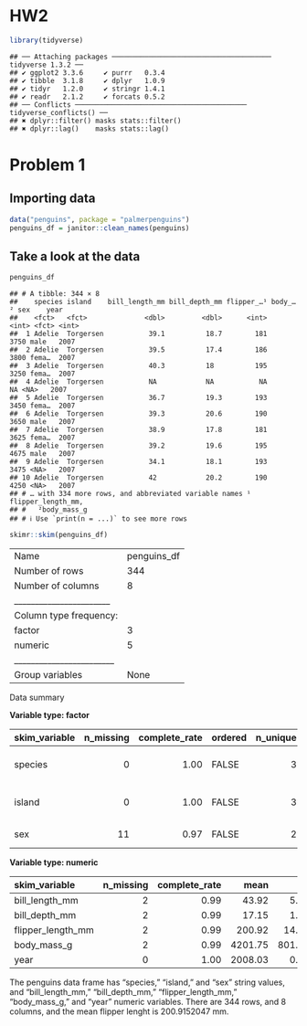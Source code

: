 HW2
================

``` r
library(tidyverse)
```

    ## ── Attaching packages ─────────────────────────────────────── tidyverse 1.3.2 ──
    ## ✔ ggplot2 3.3.6     ✔ purrr   0.3.4
    ## ✔ tibble  3.1.8     ✔ dplyr   1.0.9
    ## ✔ tidyr   1.2.0     ✔ stringr 1.4.1
    ## ✔ readr   2.1.2     ✔ forcats 0.5.2
    ## ── Conflicts ────────────────────────────────────────── tidyverse_conflicts() ──
    ## ✖ dplyr::filter() masks stats::filter()
    ## ✖ dplyr::lag()    masks stats::lag()

# Problem 1

## Importing data

``` r
data("penguins", package = "palmerpenguins")
penguins_df = janitor::clean_names(penguins)
```

## Take a look at the data

``` r
penguins_df
```

    ## # A tibble: 344 × 8
    ##    species island    bill_length_mm bill_depth_mm flipper_…¹ body_…² sex    year
    ##    <fct>   <fct>              <dbl>         <dbl>      <int>   <int> <fct> <int>
    ##  1 Adelie  Torgersen           39.1          18.7        181    3750 male   2007
    ##  2 Adelie  Torgersen           39.5          17.4        186    3800 fema…  2007
    ##  3 Adelie  Torgersen           40.3          18          195    3250 fema…  2007
    ##  4 Adelie  Torgersen           NA            NA           NA      NA <NA>   2007
    ##  5 Adelie  Torgersen           36.7          19.3        193    3450 fema…  2007
    ##  6 Adelie  Torgersen           39.3          20.6        190    3650 male   2007
    ##  7 Adelie  Torgersen           38.9          17.8        181    3625 fema…  2007
    ##  8 Adelie  Torgersen           39.2          19.6        195    4675 male   2007
    ##  9 Adelie  Torgersen           34.1          18.1        193    3475 <NA>   2007
    ## 10 Adelie  Torgersen           42            20.2        190    4250 <NA>   2007
    ## # … with 334 more rows, and abbreviated variable names ¹​flipper_length_mm,
    ## #   ²​body_mass_g
    ## # ℹ Use `print(n = ...)` to see more rows

``` r
skimr::skim(penguins_df)
```

|                                                  |             |
|:-------------------------------------------------|:------------|
| Name                                             | penguins_df |
| Number of rows                                   | 344         |
| Number of columns                                | 8           |
| \_\_\_\_\_\_\_\_\_\_\_\_\_\_\_\_\_\_\_\_\_\_\_   |             |
| Column type frequency:                           |             |
| factor                                           | 3           |
| numeric                                          | 5           |
| \_\_\_\_\_\_\_\_\_\_\_\_\_\_\_\_\_\_\_\_\_\_\_\_ |             |
| Group variables                                  | None        |

Data summary

**Variable type: factor**

| skim_variable | n_missing | complete_rate | ordered | n_unique | top_counts                  |
|:--------------|----------:|--------------:|:--------|---------:|:----------------------------|
| species       |         0 |          1.00 | FALSE   |        3 | Ade: 152, Gen: 124, Chi: 68 |
| island        |         0 |          1.00 | FALSE   |        3 | Bis: 168, Dre: 124, Tor: 52 |
| sex           |        11 |          0.97 | FALSE   |        2 | mal: 168, fem: 165          |

**Variable type: numeric**

| skim_variable     | n_missing | complete_rate |    mean |     sd |     p0 |     p25 |     p50 |    p75 |   p100 | hist  |
|:------------------|----------:|--------------:|--------:|-------:|-------:|--------:|--------:|-------:|-------:|:------|
| bill_length_mm    |         2 |          0.99 |   43.92 |   5.46 |   32.1 |   39.23 |   44.45 |   48.5 |   59.6 | ▃▇▇▆▁ |
| bill_depth_mm     |         2 |          0.99 |   17.15 |   1.97 |   13.1 |   15.60 |   17.30 |   18.7 |   21.5 | ▅▅▇▇▂ |
| flipper_length_mm |         2 |          0.99 |  200.92 |  14.06 |  172.0 |  190.00 |  197.00 |  213.0 |  231.0 | ▂▇▃▅▂ |
| body_mass_g       |         2 |          0.99 | 4201.75 | 801.95 | 2700.0 | 3550.00 | 4050.00 | 4750.0 | 6300.0 | ▃▇▆▃▂ |
| year              |         0 |          1.00 | 2008.03 |   0.82 | 2007.0 | 2007.00 | 2008.00 | 2009.0 | 2009.0 | ▇▁▇▁▇ |

The penguins data frame has “species,” “island,” and “sex” string
values, and “bill_length_mm,” “bill_depth_mm,” “flipper_length_mm,”
“body_mass_g,” and “year” numeric variables. There are 344 rows, and 8
columns, and the mean flipper lenght is 200.9152047 mm.
